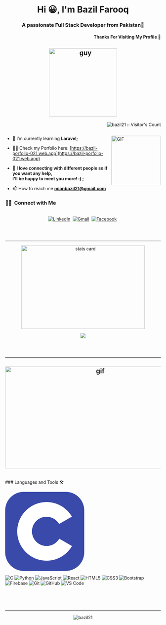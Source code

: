 <h1 align="center">Hi 😀, I'm Bazil Farooq</h1>
<h3 align="center">A passionate Full Stack Developer from Pakistan💚</h3>

<h4 align="right">Thanks For Visiting My Profile 💌</h4>
<h2 align ="center"><img align="center" height="220px" alt="guy" width="220" src="[https://media.tenor.com/images/729c41c478598125bd1316085956a5f5/tenor.gif](https://giphy.com/gifs/reactionseditor-cat-typing-ule4vhcY1xEKQ)" /> </h2>

<p align="right"><img src="https://profile-counter.glitch.me/{bazil21}/count.svg" alt="bazil21 :: Visitor's Count" /></p>




<p align="left"> <a href="https://twitter.com/" target="blank"><img src="https://img.shields.io/twitter/follow/?logo=twitter&style=for-the-badge" alt="" /></a> </p>
<img align="right" alt="GIF" height="160px" src="https://media.giphy.com/media/du3J3cXyzhj75IOgvA/giphy.gif" />

- 🌱 I’m currently learning **Laravel;**

- 👨‍💻 Check my Porfolio here: [https://bazil-porfolio-021.web.app](https://bazil-porfolio-021.web.app)

- 💬 **I love connecting with different people so if you want any help, <br/> I'll be happy to meet you more! :) ;**

- 📫 How to reach me **mianbazil21@gmail.com**

<h3> 🤝🏻 &nbsp;Connect with Me </h3> 

<p align="center">
<br>
<a href="https://www.linkedin.com/in/bazilfarooq-21/"><img src="https://img.shields.io/badge/linkedin-%230077B5.svg?&style=for-the-badge&logo=linkedin&logoColor=white" alt="LinkedIn" /></a>&nbsp;
<a href="mailto:mianbazil21@gmail.com"><img src="https://img.shields.io/badge/gmail-%23D14836.svg?&style=for-the-badge&logo=gmail&logoColor=white" alt="Gmail"/></a>&nbsp;
 <a href="https://www.facebook.com/bazil.mian.2.1/"><img src="https://img.shields.io/badge/facebook-%230077B5.svg?&style=for-the-badge&logo=facebook&logoColor=white" alt="Facebook" /></a>&nbsp;

</p>
<br/>


<br/> 

---

<p align="center">
<a align= "center" href="https://github.com/bazil21">
  <img alt= "stats card" height="270px" width="400" src="https://github-readme-stats.vercel.app/api?username=bazil21&theme=cobalt&show_icons=true&include_all_commits=true" />
</a>
</p>
 <p align="center">
 <a href="https://github.com/anuraghazra/github-readme-stats">
  <!-- Change the `github-readme-stats.anuraghazra1.vercel.app` to `github-readme-stats.vercel.app`  -->
  <img align="center" src="https://github-readme-stats.vercel.app/api/top-langs/?username=bazil21&langs_count=10" />
</a>
 </p>
 <br/>

<br/> 

---
<h2 align="center">
  <img align="center" height="330px" alt="gif" width="600" src="https://media3.giphy.com/media/26u4nJPf0JtQPdStq/100.webp?cid=ecf05e47yw4zzdnhtfmtmu7f0ox1j4rt9oetf9k9hdabd63e&rid=100.webp&ct=g" />
</h2>

<br/>
### Languages and Tools 🛠 
<br/>

<br/>
<svg width="256" height="256" viewBox="0 0 256 256" fill="none" xmlns="http://www.w3.org/2000/svg">
<rect width="256" height="256" rx="60" fill="#394AAB"/>
<path d="M134.001 33C169.144 33 199.828 52.0863 216.262 80.4561L216.102 80.183L174.753 103.991C166.607 90.1977 151.672 80.8892 134.54 80.6975L134.001 80.6945C107.875 80.6945 86.6945 101.874 86.6945 127.999C86.6945 136.543 88.9723 144.552 92.9335 151.469C101.088 165.704 116.416 175.306 134.001 175.306C151.693 175.306 167.109 165.582 175.222 151.195L175.025 151.54L216.311 175.458C200.057 203.588 169.794 222.615 135.059 222.994L134.001 223C98.746 223 67.9753 203.796 51.582 175.276C43.5791 161.353 39 145.212 39 127.999C39 75.5334 81.5323 33 134.001 33Z" fill="white"/>
</svg>

![C](http://img.shields.io/badge/-C-A8B9CC?style=flat-square&logo=c&logoColor=ffffff)
![Python](http://img.shields.io/badge/-Python-3776AB?style=flat-square&logo=python&logoColor=ffffff)
![JavaScript](https://img.shields.io/badge/-JavaScript-%23F7DF1C?style=flat-square&logo=javascript&logoColor=000000&labelColor=%23F7DF1C&color=%23FFCE5A)
![React](https://img.shields.io/badge/-React-61DAFB?style=flat-square&logo=react&logoColor=ffffff)
![HTML5](https://img.shields.io/badge/-HTML5-%23E44D27?style=flat-square&logo=html5&logoColor=ffffff)
![CSS3](https://img.shields.io/badge/-CSS3-%231572B6?style=flat-square&logo=css3)
![Bootstrap](https://img.shields.io/badge/-Bootstrap-563D7C?style=flat-square&logo=Bootstrap)
![Firebase](https://img.shields.io/badge/-Firebase-FFCA28?style=flat-square&logo=firebase&logoColor=ffffff)
![Git](https://img.shields.io/badge/-Git-%23F05032?style=flat-square&logo=git&logoColor=%23ffffff)
![GitHub](https://img.shields.io/badge/-GitHub-181717?style=flat-square&logo=github)
![VS Code](http://img.shields.io/badge/-VS%20Code-007ACC?style=flat-square&logo=visual-studio-code&logoColor=ffffff)


<br/>

<br/>

<br/>

---
<p align= "center"><img align="center" src="https://github-readme-streak-stats.herokuapp.com/?user=bazil21&" alt="bazil21" /></p>
